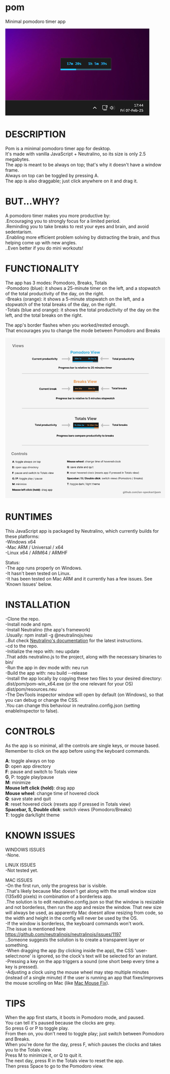 # pom

Minimal pomodoro timer app

![Screenshot of the app](assets/promo-screenshot.png)

# DESCRIPTION

Pom is a minimal pomodoro timer app for desktop.  
It's made with vanilla JavaScript + Neutralino, so its size is only 2.5 megabytes.  
The app is meant to be always on top; that's why it doesn't have a window frame.  
Always on top can be toggled by pressing A.  
The app is also draggable; just click anywhere on it and drag it.

# BUT...WHY?

A pomodoro timer makes you more productive by:  
.Encouraging you to strongly focus for a limited period.  
.Reminding you to take breaks to rest your eyes and brain, and avoid sedentarism.  
.Enabling more efficient problem solving by distracting the brain, and thus helping come up with new angles.  
..Even better if you do mini workouts!

# FUNCTIONALITY

The app has 3 modes: Pomodoro, Breaks, Totals  
-Pomodoro (blue): it shows a 25-minute timer on the left, and a stopwatch of the total productivity of the day, on the right.  
-Breaks (orange): it shows a 5-minute stopwatch on the left, and a stopwatch of the total breaks of the day, on the right.  
-Totals (blue and orange): it shows the total productivity of the day on the left, and the total breaks on the right.

The app's border flashes when you worked/rested enough.  
That encourages you to change the mode between Pomodoro and Breaks

![Documentation](assets/documentation.png)

# RUNTIMES

This JavaScript app is packaged by Neutralino, which currently builds for these platforms:  
-Windows x64  
-Mac ARM / Universal / x64  
-Linux x64 / ARM64 / ARMHF

Status:  
-The app runs properly on Windows.  
-It hasn't been tested on Linux.  
-It has been tested on Mac ARM and it currently has a few issues. See 'Known Issues' below.

# INSTALLATION

-Clone the repo.  
-Install node and npm.  
-Install Neutralino (the app's framework)  
.Usually: npm install -g @neutralinojs/neu  
..But check [Neutralino's documentation](https://neutralino.js.org/docs/getting-started/your-first-neutralinojs-app) for the latest instructions.  
-cd to the repo.  
-Initialize the repo with: neu update  
.That adds neutralino.js to the project, along with the necessary binaries to bin/  
-Run the app in dev mode with: neu run  
-Build the app with: neu build --release  
-Install the app locally by copying these two files to your desired directory:  
.dist/pom/pom-win_x64.exe (or the one relevant for your OS)  
.dist/pom/resources.neu  
-The DevTools inspector window will open by default (on Windows), so that you can debug or change the CSS.  
.You can change this behaviour in neutralino.config.json (setting enableInspector to false).

# CONTROLS

As the app is so minimal, all the controls are single keys, or mouse based.  
Remember to click on the app before using the keyboard commands.

**A**: toggle always on top  
**D**: open app directory  
**F**: pause and switch to Totals view  
**G**, P: toggle play/pause  
**M**: minimize  
**Mouse left click (hold)**: drag app  
**Mouse wheel**: change time of hovered clock  
**Q**: save state and quit  
**R**: reset hovered clock (resets app if pressed in Totals view)  
**Spacebar, S, Double click**: switch views (Pomodoro/Breaks)  
**T**: toggle dark/light theme

# KNOWN ISSUES

WINDOWS ISSUES  
-None.

LINUX ISSUES  
-Not tested yet.

MAC ISSUES  
-On the first run, only the progress bar is visible.  
.That's likely because Mac doesn't get along with the small window size (135x60 pixels) in combination of a borderless app.  
.The solution is to edit neutralino.config.json so that the window is resizable and not borderless, then run the app and resize the window. That new size will always be used, as apparently Mac doesnt allow resizing from code, so the width and height in the config will never be used by the OS.  
-If the window is borderless, the keyboard commands won't work.  
.The issue is mentioned here https://github.com/neutralinojs/neutralinojs/issues/1197  
..Someone suggests the solution is to create a transparent layer or something.  
-When dragging the app (by clicking inside the app), the CSS 'user-select:none' is ignored, so the clock's text will be selected for an instant.  
-Pressing a key on the app triggers a sound (one short beep every time a key is pressed).  
-Adjusting a clock using the mouse wheel may step multiple minutes (instead of a single minute) if the user is running an app that fixes/improves the mouse scrolling on Mac (like [Mac Mouse Fix](https://macmousefix.com/)).

# TIPS

When the app first starts, it boots in Pomodoro mode, and paused.  
You can tell it's paused because the clocks are grey.  
So press G or P to toggle play.  
From then on, you don't need to toggle play; just switch between Pomodoro and Breaks.  
When you're done for the day, press F, which pauses the clocks and takes you to the Totals view.  
Press M to minimize it, or Q to quit it.  
The next day, press R in the Totals view to reset the app.  
Then press Space to go to the Pomodoro view.
